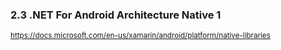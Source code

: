 ### 2.3 .NET For Android Architecture Native 1

<small>

https://docs.microsoft.com/en-us/xamarin/android/platform/native-libraries

</small>